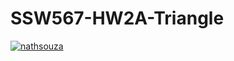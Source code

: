 # SSW567-HW2A-Triangle

[![nathsouza](https://circleci.com/gh/nathsouza/SSW567-HW2A-Triangle.svg?style=svg)](https://app.circleci.com/pipelines/github/nathsouza/SSW567-HW2A-Triangle?branch=main&filter=all)
